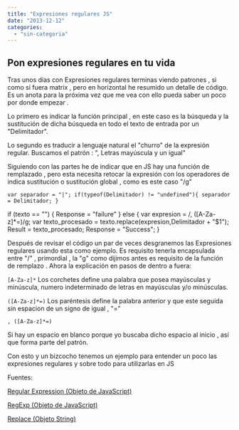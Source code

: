 ```yaml
---
title: "Expresiones regulares JS"
date: "2013-12-12"
categories: 
  - "sin-categoria"
---
```


## Pon expresiones regulares en tu vida

Tras unos días con Expresiones regulares terminas viendo patrones , si como si fuera matrix , pero en horizontal he resumido un detalle de código. Es un anota para la próxima vez que me vea con ello pueda saber un poco por donde empezar .

Lo primero es indicar la función principal , en este caso es la búsqueda y la sustitución de dicha búsqueda en todo el texto de entrada por un "Delimitador".

Lo segundo es traducir a lenguaje natural el "churro" de la expresión regular. Buscamos el patrón : ", Letras mayúscula y un igual"

Siguiendo con las partes he de indicar que en JS hay una función de remplazado , pero esta necesita retocar la expresión con los operadores de indica sustitución o sustitución global , como es este caso "/g"

`var separador = "|"; if(typeof(Delimitador) != "undefined"){ separador = Delimitador; }`

if (texto == "") { Response = "failure" } else { var expresion = /, (\[A-Za-z\]\*=)/g; var texto\_procesado = texto.replace(expresion,Delimitador + "$1"); Result = texto\_procesado; Response = "Success"; }

Después de revisar el código un par de veces desgranemos las Expresiones regulares usando esta como ejemplo. Es requisito tenerla encapsulada entre "/" , primordial , la "g" como dijimos antes es requisito de la función de remplazo . Ahora la explicación en pasos de dentro a fuera:

`[A-Za-z]*` Los corchetes define una palabra que posea mayúsculas y minúscula, numero indeterminado de letras en mayúsculas y/o minúsculas.

`([A-Za-z]*=)` Los paréntesis define la palabra anterior y que este seguida sin espacion de un signo de igual , "="

`, ([A-Za-z]*=)`

Si hay un espacio en blanco porque yo buscaba dicho espacio al inicio , así que forma parte del patrón.

Con esto y un bizcocho tenemos un ejemplo para entender un poco las expresiones regulares y sobre todo para utilizarlas en JS

Fuentes:

[Regular Expression (Objeto de JavaScript)](https://msdn.microsoft.com/es-es/library/ie/h6e2eb7w%28v=vs.94%29.aspx "Regular Expression (Objeto de JavaScript)")

[RegExp (Objeto de JavaScript)](https://msdn.microsoft.com/es-es/library/ie/9dthzd08%28v=vs.94%29.aspx "RegExp (Objeto de JavaScript)")

[Replace (Objeto String)](https://msdn.microsoft.com/es-es/library/ie/t0kbytzc%28v=vs.94%29.aspx "replace (Método, String de JavaScript)")
